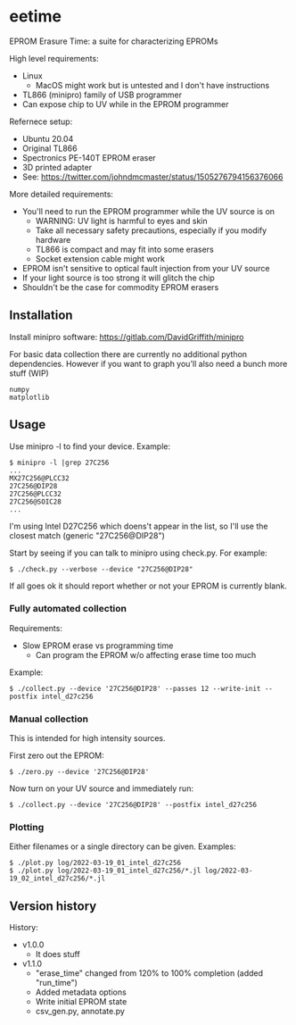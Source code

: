 # eetime
EPROM Erasure Time: a suite for characterizing EPROMs

High level requirements:
  * Linux
    * MacOS might work but is untested and I don't have instructions
  * TL866 (minipro) family of USB programmer
  * Can expose chip to UV while in the EPROM programmer

Refernece setup:
  * Ubuntu 20.04
  * Original TL866
  * Spectronics PE-140T EPROM eraser
  * 3D printed adapter
  * See: https://twitter.com/johndmcmaster/status/1505276794156376066

More detailed requirements:
*  You'll need to run the EPROM programmer while the UV source is on
    * WARNING: UV light is harmful to eyes and skin
    * Take all necessary safety precautions, especially if you modify hardware
    * TL866 is compact and may fit into some erasers
    * Socket extension cable might work
*  EPROM isn't sensitive to optical fault injection from your UV source
  *  If your light source is too strong it will glitch the chip
  *  Shouldn't be the case for commodity EPROM erasers


## Installation

Install minipro software: https://gitlab.com/DavidGriffith/minipro

For basic data collection there are currently no additional python dependencies. However if you want to graph you'll also need a bunch more stuff (WIP)

```
numpy
matplotlib
```

## Usage

Use minipro -l to find your device. Example:

```
$ minipro -l |grep 27C256
...
MX27C256@PLCC32
27C256@DIP28
27C256@PLCC32
27C256@SOIC28
...
```

I'm using Intel D27C256 which doens't appear in the list, so I'll use the closest match (generic "27C256@DIP28")

Start by seeing if you can talk to minipro using check.py. For example:

```
$ ./check.py --verbose --device "27C256@DIP28"
```

If all goes ok it should report whether or not your EPROM is currently blank.


### Fully automated collection

Requirements:
* Slow EPROM erase vs programming time
  * Can program the EPROM w/o affecting erase time too much

Example:

```
$ ./collect.py --device '27C256@DIP28' --passes 12 --write-init --postfix intel_d27c256
```

### Manual collection

This is intended for high intensity sources.

First zero out the EPROM:

```
$ ./zero.py --device '27C256@DIP28'
```

Now turn on your UV source and immediately run:

```
$ ./collect.py --device '27C256@DIP28' --postfix intel_d27c256
```

### Plotting

Either filenames or a single directory can be given. Examples:

```
$ ./plot.py log/2022-03-19_01_intel_d27c256
$ ./plot.py log/2022-03-19_01_intel_d27c256/*.jl log/2022-03-19_02_intel_d27c256/*.jl
```

## Version history

History:
* v1.0.0
  * It does stuff
* v1.1.0
  * "erase_time" changed from 120% to 100% completion (added "run_time")
  * Added metadata options
  * Write initial EPROM state
  * csv_gen.py, annotate.py
